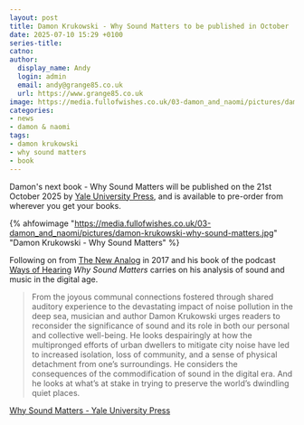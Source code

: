 ```yaml
---
layout: post
title: Damon Krukowski - Why Sound Matters to be published in October
date: 2025-07-10 15:29 +0100
series-title:
catno:
author:
  display_name: Andy
  login: admin
  email: andy@grange85.co.uk
  url: https://www.grange85.co.uk
image: https://media.fullofwishes.co.uk/03-damon_and_naomi/pictures/damon-krukowski-why-sound-matters.jpg
categories:
- news
- damon & naomi
tags:
- damon krukowski
- why sound matters
- book
---
```

Damon's next book - Why Sound Matters will be published on the 21st October 2025 by [Yale University Press](https://yalebooks.yale.edu/book/9780300272246/why-sound-matters/), and is available to pre-order from wherever you get your books.

{% ahfowimage "https://media.fullofwishes.co.uk/03-damon_and_naomi/pictures/damon-krukowski-why-sound-matters.jpg" "Damon Krukowski - Why Sound Matters" %}

Following on from [The New Analog]() in 2017 and his book of the podcast [Ways of Hearing]() _Why Sound Matters_ carries on his analysis of sound and music in the digital age.

<blockquote>
From the joyous communal connections fostered through shared auditory experience to the devastating impact of noise pollution in the deep sea, musician and author Damon Krukowski urges readers to reconsider the significance of sound and its role in both our personal and collective well-being. He looks despairingly at how the multipronged efforts of urban dwellers to mitigate city noise have led to increased isolation, loss of community, and a sense of physical detachment from one’s surroundings. He considers the consequences of the commodification of sound in the digital era. And he looks at what’s at stake in trying to preserve the world’s dwindling quiet places.
</blockquote>
<p class="caption"><a href="https://yalebooks.yale.edu/book/9780300272246/why-sound-matters/">Why Sound Matters - Yale University Press</a></p>
